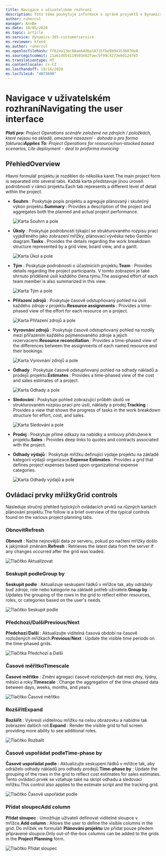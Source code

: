 ```yaml
---
title: Navigace v uživatelském rozhraní
description: Toto téma poskytuje informace o správě projektů v Dynamics 365 Project Operations.
author: ruhercul
manager: AnnBe
ms.date: 10/05/2020
ms.topic: article
ms.service: dynamics-365-customerservice
ms.reviewer: kfend
ms.author: ruhercul
ms.openlocfilehash: ff624a13ec88ae64dba18715fbe9b94353b070e8
ms.sourcegitcommit: 11a61db54119503e82faec5f99c4273e8d1247e5
ms.translationtype: HT
ms.contentlocale: cs-CZ
ms.lasthandoff: 10/16/2020
ms.locfileid: "4073698"
---
```

# <a name="navigating-the-user-interface"></a><span data-ttu-id="d2ed0-103">Navigace v uživatelském rozhraní</span><span class="sxs-lookup"><span data-stu-id="d2ed0-103">Navigating the user interface</span></span>

<span data-ttu-id="d2ed0-104">_**Platí pro:** Project Operations scénáře založené na zdrojích / položkách, které nejsou na skladě, omezené nasazení - dohoda o pro forma fakturaci_</span><span class="sxs-lookup"><span data-stu-id="d2ed0-104">_**Applies To:** Project Operations for resource/non-stocked based scenarios, Lite deployment - deal to proforma invoicing_</span></span>

## <a name="overview"></a><span data-ttu-id="d2ed0-105">Přehled</span><span class="sxs-lookup"><span data-stu-id="d2ed0-105">Overview</span></span>

<span data-ttu-id="d2ed0-106">Hlavní formulář projektu je rozdělen do několika karet.</span><span class="sxs-lookup"><span data-stu-id="d2ed0-106">The main project form is separated into several tabs.</span></span> <span data-ttu-id="d2ed0-107">Každá karta představuje jinou úroveň podrobností v rámci projektu.</span><span class="sxs-lookup"><span data-stu-id="d2ed0-107">Each tab represents a different level of detail within the project.</span></span>

- <span data-ttu-id="d2ed0-108">**Souhrn** : Poskytuje popis projektu a agreguje plánovaný i skutečný výkon projektu.</span><span class="sxs-lookup"><span data-stu-id="d2ed0-108">**Summary** : Provides a description of the project and aggregates both the planned and actual project performance.</span></span>

    ![Karta Souhrn a pole](media/navigation7.png)

- <span data-ttu-id="d2ed0-110">**Úkoly** : Poskytuje podrobnosti týkající se strukturovaného rozpisu prací vyjádřeného jako zobrazení mřížky, plánovací vývěska nebo Ganttův diagram.</span><span class="sxs-lookup"><span data-stu-id="d2ed0-110">**Tasks** : Provides the details regarding the work breakdown structure represented by a grid view, board view, and a gantt.</span></span>

    ![Karta Úkol a pole](media/navigation8.png)

- <span data-ttu-id="d2ed0-112">**Tým** : Poskytuje podrobnosti o účastnících projektu.</span><span class="sxs-lookup"><span data-stu-id="d2ed0-112">**Team** : Provides details regarding the project participants.</span></span> <span data-ttu-id="d2ed0-113">V tomto zobrazení je také shrnuto přidělené úsilí každého člena týmu.</span><span class="sxs-lookup"><span data-stu-id="d2ed0-113">The assigned effort of each team member is also summarized in this view.</span></span>

    ![Karta Tým a pole](media/navigation9.png)

- <span data-ttu-id="d2ed0-115">**Přiřazení zdrojů** : Poskytuje časově odstupňovaný pohled na úsilí každého zdroje v projektu.</span><span class="sxs-lookup"><span data-stu-id="d2ed0-115">**Resource assignments** : Provides a time-phased view of the effort for each resource on a project.</span></span>

    ![Karta Přiřazení zdrojů a pole](media/navigation10.png)

- <span data-ttu-id="d2ed0-117">**Vyrovnání zdrojů** : Poskytuje časově odstupňovaný pohled na rozdíly mezi přiřazením každého pojmenovaného zdroje a jejich rezervacemi.</span><span class="sxs-lookup"><span data-stu-id="d2ed0-117">**Resource reconciliation** : Provides a time-phased view of the differences between the assignments of each named resource and their bookings.</span></span>

    ![Karta Vyrovnání zdrojů a pole](media/navigation11.png)

- <span data-ttu-id="d2ed0-119">**Odhady** : Poskytuje časově odstupňovaný pohled na odhady nákladů a prodejů projektu.</span><span class="sxs-lookup"><span data-stu-id="d2ed0-119">**Estimates** : Provides a time-phased view of the cost and sales estimates of a project.</span></span>

    ![Karta Odhady a pole](media/navigation12.png)

- <span data-ttu-id="d2ed0-121">**Sledování** : Poskytuje pohled zobrazující průběh úkolů ve strukturovaném rozpisu prací pro úsilí, náklady a prodej.</span><span class="sxs-lookup"><span data-stu-id="d2ed0-121">**Tracking** : Provides a view that shows the progress of tasks in the work breakdown structure for effort, cost, and sales.</span></span>

    ![Karta Sledování a pole](media/navigation13.png)

- <span data-ttu-id="d2ed0-123">**Prodej** : Poskytuje přímé odkazy na nabídky a smlouvy přidružené k projektu.</span><span class="sxs-lookup"><span data-stu-id="d2ed0-123">**Sales** : Provides deep links to quotes and contracts associated with the project.</span></span>

- <span data-ttu-id="d2ed0-124">**Odhady výdajů** : Poskytuje mřížku definující výdaje projektu na základě kategorií výdajů organizace.</span><span class="sxs-lookup"><span data-stu-id="d2ed0-124">**Expense Estimates** : Provides a grid that defines project expenses based upon organizational expense categories.</span></span>

    ![Karta Odhady výdajů a pole](media/navigation14.png)

## <a name="grid-controls"></a><span data-ttu-id="d2ed0-126">Ovládací prvky mřížky</span><span class="sxs-lookup"><span data-stu-id="d2ed0-126">Grid controls</span></span>

<span data-ttu-id="d2ed0-127">Následuje stručný přehled typických ovládacích prvků na různých kartách plánování projektu.</span><span class="sxs-lookup"><span data-stu-id="d2ed0-127">The follow is a brief overview of the typical controls found on the various project planning tabs.</span></span>

### <a name="refresh"></a><span data-ttu-id="d2ed0-128">Obnovit</span><span class="sxs-lookup"><span data-stu-id="d2ed0-128">Refresh</span></span>

<span data-ttu-id="d2ed0-129">**Obnovit** : Načte nejnovější data ze serveru, pokud po načtení mřížky došlo k jakýmkoli změnám.</span><span class="sxs-lookup"><span data-stu-id="d2ed0-129">**Refresh** : Retrieves the latest data from the server if any changes occurred after the grid was loaded.</span></span>

![Tlačítko Aktualizovat](media/navigation7.png)

### <a name="group-by"></a><span data-ttu-id="d2ed0-131">Seskupit podle</span><span class="sxs-lookup"><span data-stu-id="d2ed0-131">Group by</span></span>

<span data-ttu-id="d2ed0-132">**Seskupit podle** : Aktualizuje seskupení řádků v mřížce tak, aby odrážely buď zdroje, role nebo kategorie na základě potřeb uživatele.</span><span class="sxs-lookup"><span data-stu-id="d2ed0-132">**Group by** : Updates the grouping of the rows in the grid to reflect either resources, roles, or categories based on the user's needs.</span></span>

![Tlačítko Seskupit podle](media/navigation6.png)

### <a name="previousnext"></a><span data-ttu-id="d2ed0-134">Předchozí/Další</span><span class="sxs-lookup"><span data-stu-id="d2ed0-134">Previous/Next</span></span>

<span data-ttu-id="d2ed0-135">**Předchozí**/**Další** : Aktualizujte viditelná časová období na časově rozložených mřížkách.</span><span class="sxs-lookup"><span data-stu-id="d2ed0-135">**Previous**/**Next** : Update the visible time periods on the time-phased grids.</span></span>

![Tlačítka Předchozí a Další](media/navigation2.png)

### <a name="timescale"></a><span data-ttu-id="d2ed0-137">Časové měřítko</span><span class="sxs-lookup"><span data-stu-id="d2ed0-137">Timescale</span></span>

<span data-ttu-id="d2ed0-138">**Časové měřítko** : Změní agregaci časově rozložených dat mezi dny, týdny, měsíci a roky.</span><span class="sxs-lookup"><span data-stu-id="d2ed0-138">**Timescale** : Change the aggregation of the time-phased data between days, weeks, months, and years.</span></span>

![Tlačítko Časové měřítko](media/navigation3.png)

### <a name="expand"></a><span data-ttu-id="d2ed0-140">Rozšířit</span><span class="sxs-lookup"><span data-stu-id="d2ed0-140">Expand</span></span>

<span data-ttu-id="d2ed0-141">**Rozšířit** : Vykreslí viditelnou mřížku na celou obrazovku a nabídne tak zobrazení dalších rolí.</span><span class="sxs-lookup"><span data-stu-id="d2ed0-141">**Expand** : Render the visible grid to full screen providing more ability to see additional roles.</span></span>

![Tlačítko Rozbalit](media/navigation4.png)

### <a name="time-phase-by"></a><span data-ttu-id="d2ed0-143">Časově uspořádat podle</span><span class="sxs-lookup"><span data-stu-id="d2ed0-143">Time-phase by</span></span>

<span data-ttu-id="d2ed0-144">**Časově uspořádat podle** : Aktualizujte seskupení řádků v mřížce tak, aby odráželo odhady nákladů pro odhady prodejů.</span><span class="sxs-lookup"><span data-stu-id="d2ed0-144">**Time-phase by** : Update the grouping of the rows in the grid to reflect cost estimates for sales estimates.</span></span> <span data-ttu-id="d2ed0-145">Tento ovládací prvek se vztahuje také na skript odhadu a sledovací mřížku.</span><span class="sxs-lookup"><span data-stu-id="d2ed0-145">This control also applies to the estimate script and the tracking grid.</span></span>

![Tlačítko Časově uspořádat podle](media/navigation0.png)

### <a name="add-column"></a><span data-ttu-id="d2ed0-147">Přidat sloupec</span><span class="sxs-lookup"><span data-stu-id="d2ed0-147">Add column</span></span>

<span data-ttu-id="d2ed0-148">**Přidat sloupec** : Umožňuje uživateli definovat viditelné sloupce v mřížce.</span><span class="sxs-lookup"><span data-stu-id="d2ed0-148">**Add column** : Allows the user to define the visible columns in the grid.</span></span> <span data-ttu-id="d2ed0-149">Do mřížek ve formuláři **Plánování projektu** lze přidat pouze předem připravené sloupce.</span><span class="sxs-lookup"><span data-stu-id="d2ed0-149">Only out-of-the-box columns can be added to the grids in the **Project Planning** form.</span></span>

![Tlačítko Přidat sloupec](media/navigation5.png)
